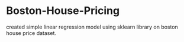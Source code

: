 # Boston-House-Pricing
created simple linear regression model using sklearn library on boston house price dataset. 
